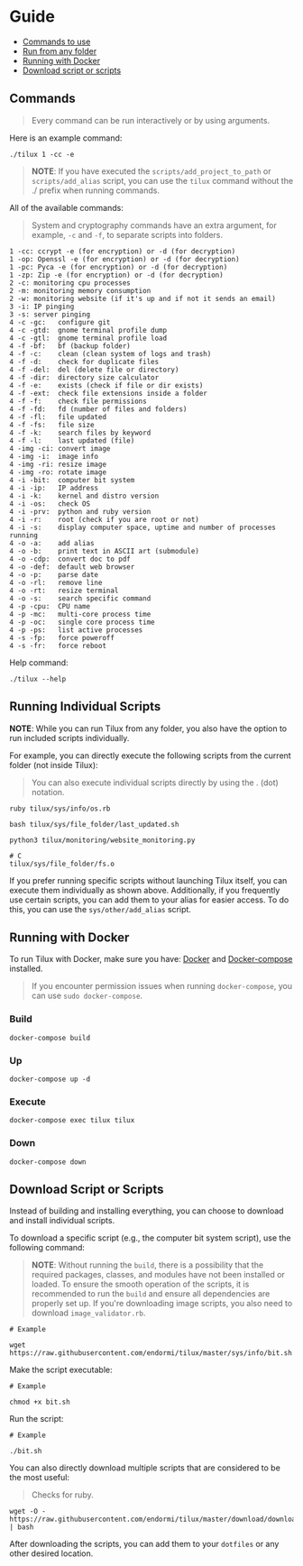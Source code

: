 # Guide

- [Commands to use](#commands)
- [Run from any folder](#run-from-any-folder)
- [Running with Docker](#running-with-docker)
- [Download script or scripts](#download-script-or-scripts)

## Commands

> Every command can be run interactively or by using arguments.

Here is an example command:

```
./tilux 1 -cc -e
```

> **NOTE**: If you have executed the `scripts/add_project_to_path` or
`scripts/add_alias` script, you can use the `tilux` command
without the ./ prefix when running commands.

All of the available commands:

> System and cryptography commands have an extra argument,
for example, `-c` and `-f`, to separate scripts into folders.

```
1 -cc: ccrypt -e (for encryption) or -d (for decryption)
1 -op: Openssl -e (for encryption) or -d (for decryption)
1 -pc: Pyca -e (for encryption) or -d (for decryption)
1 -zp: Zip -e (for encryption) or -d (for decryption)
2 -c: monitoring cpu processes
2 -m: monitoring memory consumption
2 -w: monitoring website (if it's up and if not it sends an email)
3 -i: IP pinging
3 -s: server pinging
4 -c -gc:   configure git
4 -c -gtd:  gnome terminal profile dump
4 -c -gtl:  gnome terminal profile load
4 -f -bf:   bf (backup folder)
4 -f -c:    clean (clean system of logs and trash)
4 -f -d:    check for duplicate files
4 -f -del:  del (delete file or directory)
4 -f -dir:  directory size calculator
4 -f -e:    exists (check if file or dir exists)
4 -f -ext:  check file extensions inside a folder
4 -f -f:    check file permissions
4 -f -fd:   fd (number of files and folders)
4 -f -fl:   file updated
4 -f -fs:   file size
4 -f -k:    search files by keyword
4 -f -l:    last updated (file)
4 -img -ci: convert image
4 -img -i:  image info
4 -img -ri: resize image
4 -img -ro: rotate image
4 -i -bit:  computer bit system
4 -i -ip:   IP address
4 -i -k:    kernel and distro version
4 -i -os:   check OS
4 -i -prv:  python and ruby version
4 -i -r:    root (check if you are root or not)
4 -i -s:    display computer space, uptime and number of processes running
4 -o -a:    add alias
4 -o -b:    print text in ASCII art (submodule)
4 -o -cdp:  convert doc to pdf
4 -o -def:  default web browser
4 -o -p:    parse date
4 -o -rl:   remove line
4 -o -rt:   resize terminal
4 -o -s:    search specific command
4 -p -cpu:  CPU name
4 -p -mc:   multi-core process time
4 -p -oc:   single core process time
4 -p -ps:   list active processes
4 -s -fp:   force poweroff
4 -s -fr:   force reboot
```

Help command:

```
./tilux --help
```

## Running Individual Scripts

**NOTE**: While you can run Tilux from any folder, you also have the option to
run included scripts individually.

For example, you can directly execute the following scripts
from the current folder (not inside Tilux):

> You can also execute individual scripts directly by using the . (dot) notation.

```
ruby tilux/sys/info/os.rb

bash tilux/sys/file_folder/last_updated.sh

python3 tilux/monitoring/website_monitoring.py

# C
tilux/sys/file_folder/fs.o
```

If you prefer running specific scripts without launching Tilux itself,
you can execute them individually as shown above. Additionally, if you frequently
use certain scripts, you can add them to your alias for easier access.
To do this, you can use the `sys/other/add_alias` script.

## Running with Docker

To run Tilux with Docker, make sure you have: [Docker](https://docker.com) and
[Docker-compose](https://docs.docker.com/compose/) installed.

> If you encounter permission issues when running `docker-compose`,
you can use `sudo docker-compose`.

### Build

```
docker-compose build
```

### Up

```
docker-compose up -d
```

### Execute

```
docker-compose exec tilux tilux
```

### Down

```
docker-compose down
```

## Download Script or Scripts

Instead of building and installing everything,
you can choose to download and install individual scripts.

To download a specific script (e.g., the computer bit system script),
use the following command:

> **NOTE**: Without running the `build`, there is a possibility that the
required packages, classes, and modules have not been installed or loaded.
To ensure the smooth operation of the scripts, it is recommended to run the
`build` and ensure all dependencies are properly set up. If you're downloading image
scripts, you also need to download `image_validator.rb`.

```
# Example

wget https://raw.githubusercontent.com/endormi/tilux/master/sys/info/bit.sh
```

Make the script executable:

```
# Example

chmod +x bit.sh
```

Run the script:

```
# Example

./bit.sh
```

You can also directly download multiple scripts that are
considered to be the most useful:

> Checks for ruby.

```
wget -O - https://raw.githubusercontent.com/endormi/tilux/master/download/download_scripts | bash
```

After downloading the scripts, you can add them to your `dotfiles` or
any other desired location.
